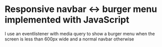 # Responsive navbar <-> burger menu implemented with JavaScript

I use an eventlistener with media query to show a burger menu when the screen is less than 600px wide and a normal navbar otherwise
